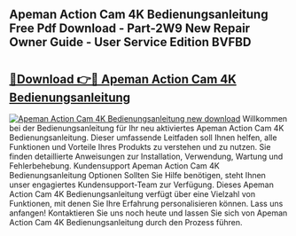 ## Apeman Action Cam 4K Bedienungsanleitung Free Pdf Download - Part-2W9 New Repair Owner Guide - User Service Edition BVFBD

# <h2><a href="http://df3f1ni.blite.top/?on=Apeman+Action+Cam+4K+Bedienungsanleitung">🔗Download 👉🔴 Apeman Action Cam 4K Bedienungsanleitung</a></h2>

[![Apeman Action Cam 4K Bedienungsanleitung new download](https://i.imgur.com/lujVjoI.png)](http://df3f1ni.blite.top/?on=Apeman+Action+Cam+4K+Bedienungsanleitung)
Willkommen bei der Bedienungsanleitung für Ihr neu aktiviertes Apeman Action Cam 4K Bedienungsanleitung. Dieser umfassende Leitfaden soll Ihnen helfen, alle Funktionen und Vorteile Ihres Produkts zu verstehen und zu nutzen. Sie finden detaillierte Anweisungen zur Installation, Verwendung, Wartung und Fehlerbehebung. Kundensupport Apeman Action Cam 4K Bedienungsanleitung Optionen Sollten Sie Hilfe benötigen, steht Ihnen unser engagiertes Kundensupport-Team zur Verfügung. Dieses Apeman Action Cam 4K Bedienungsanleitung verfügt über eine Vielzahl von Funktionen, mit denen Sie Ihre Erfahrung personalisieren können. Lass uns anfangen! Kontaktieren Sie uns noch heute und lassen Sie sich von Apeman Action Cam 4K Bedienungsanleitung durch den Prozess führen.
